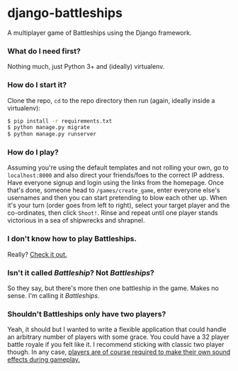 # django-battleships
A multiplayer game of Battleships using the Django framework.

### What do I need first?
Nothing much, just Python 3+ and (ideally) virtualenv.

### How do I start it?
Clone the repo, `cd` to the repo directory then run (again, ideally inside a virtualenv):

```sh
$ pip install -r requirements.txt
$ python manage.py migrate
$ python manage.py runserver
```

### How do I play?
Assuming you're using the default templates and not rolling your own, go to `localhost:8000` and also direct your friends/foes to the correct IP address. Have everyone signup and login using the links from the homepage. Once that's done, someone head to `/games/create_game`, enter everyone else's usernames and then you can start pretending to blow each other up. When it's your turn (order goes from left to right), select your target player and the co-ordinates, then click `Shoot!`. Rinse and repeat until one player stands victorious in a sea of shipwrecks and shrapnel.

### I don't know how to play Battleships.
Really? [Check it out.](http://www.cs.nmsu.edu/~bdu/TA/487/brules.html)

### Isn't it called _Battleship_? Not _Battleships_?
So they say, but there's more then one battleship in the game. Makes no sense. I'm calling it _Battleships_.

### Shouldn't Battleships only have two players?
Yeah, it should but I wanted to write a flexible application that could handle an arbitrary number of players with some grace. You could have a 32 player battle royale if you felt like it. I recommend sticking with classic two player though. In any case, [players are of course required to make their own sound effects during gameplay.](https://www.youtube.com/watch?v=dVYa-VbIeDY)
